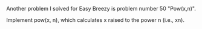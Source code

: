 Another problem I solved for Easy Breezy is problem number 50 "Pow(x,n)".

Implement pow(x, n), which calculates x raised to the power n (i.e., xn).
